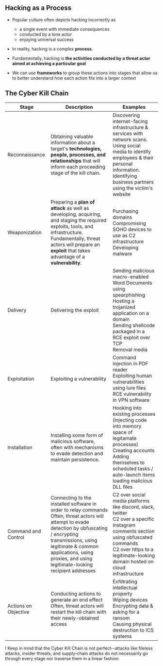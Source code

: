 ## Hacking as a **Process**
- Popular culture often depicts hacking incorrectly as
	- a single event with immediate consequences
	- conducted by a lone actor
	- enjoying universal success

- In reality, hacking is a complex **process**. 
- Fundamentally, hacking is **the activities conducted by a threat actor aimed at achieving a particular goal**
- We can use **frameworks** to group these actions into stages that allow us to better understand how each action fits into a larger context

## The Cyber Kill Chain

| Stage                | Description                                                                                                                                                                                                                                                                | Examples                                                                                                                                                                                                              |
| -------------------- | -------------------------------------------------------------------------------------------------------------------------------------------------------------------------------------------------------------------------------------------------------------------------- | --------------------------------------------------------------------------------------------------------------------------------------------------------------------------------------------------------------------- |
| Reconnaissance       | Obtaining valuable information about a target's **technologies, people, processes, and relationships** that will inform each proceeding stage of the kill chain.                                                                                                           | Discovering internet-facing infrastructure & services with network scans. <br>Using social media to identify employees & their personal information.<br>Identifying business partners using the victim's website      |
| Weaponization        | Preparing a **plan of attack** as well as developing, acquiring, and staging the required exploits, tools, and infrastructure.<br>Fundamentally, threat actors will prepare an **exploit** that takes advantage of a **vulnerability**.                                    | Purchasing domains<br>Compromising SOHO devices to use as C2 infrastructure<br>Developing malware                                                                                                                     |
| Delivery             | Delivering the exploit                                                                                                                                                                                                                                                     | Sending malicious macro-enabled Word Documents using spearphishing<br>Hosting a trojanized application on a domain<br>Sending shellcode packaged in a RCE exploit over TCP<br>Removal media                           |
| Exploitation         | Exploiting a vulnerability                                                                                                                                                                                                                                                 | Command injection in PDF reader<br>Exploiting human vulnerabilities using lure files<br>RCE vulnerability in VPN software                                                                                             |
| Installation         | Installing some form of malicious software, often with mechanisms to evade detection and maintain persistence.                                                                                                                                                             | Hooking into existing processes (injecting code into memory space of legitamate processes)<br>Creating accounts<br>Adding themselves to scheduled tasks / auto-launch items<br>loading malicious DLL files            |
| Command and Control  | Connecting to the installed software in order to relay commands<br>Often, threat actors will attempt to evade detection by obfuscating / encrypting transmissions, using legitimate & common applications, using proxies, and using legitimate-looking recipient addresses | C2 over social media platforms like discord, slack, twitter<br>C2 over a specific instagram comments section using obfuscated commands<br>C2 over https to a legitimate-looking domain hosted on cloud infrastructure |
| Actions on Objective | Conducting actions to generate an end effect<br>Often, threat actors will restart the kill chain with their newly-obtained access                                                                                                                                          | Exfiltrating intellectual property<br>Wiping devices<br>Encrypting data & asking for a ransom<br>Causing physical destruction to ICS systems                                                                          |

! Keep in mind that the Cyber Kill Chain is not perfect--attacks like fileless attacks, insider threats, and supply-chain attacks do not necessarily go through every stage nor traverse them in a linear fashion
